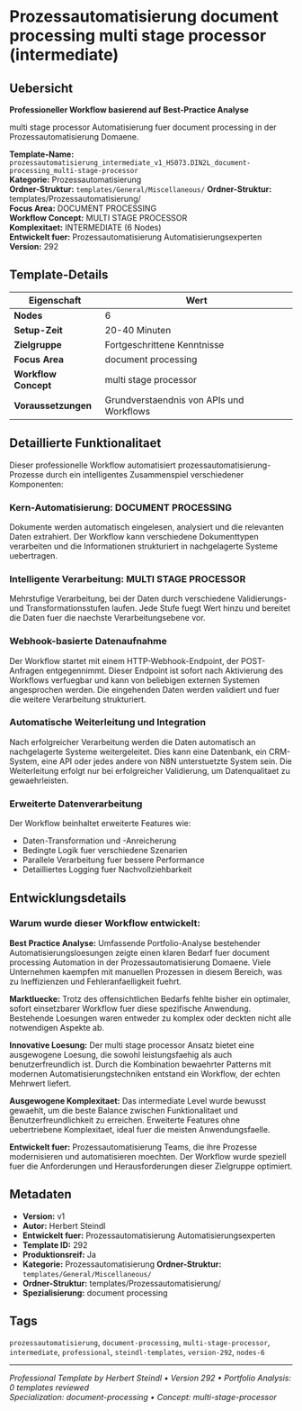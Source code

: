 # Prozessautomatisierung document processing multi stage processor (intermediate)

## Uebersicht

**Professioneller Workflow basierend auf Best-Practice Analyse**

multi stage processor Automatisierung fuer document processing in der Prozessautomatisierung Domaene.

**Template-Name:** `prozessautomatisierung_intermediate_v1_HS073.DIN2L_document-processing_multi-stage-processor`  
**Kategorie:** Prozessautomatisierung  
**Ordner-Struktur:** `templates/General/Miscellaneous/`
**Ordner-Struktur:** templates/Prozessautomatisierung/  
**Focus Area:** DOCUMENT PROCESSING  
**Workflow Concept:** MULTI STAGE PROCESSOR  
**Komplexitaet:** INTERMEDIATE (6 Nodes)  
**Entwickelt fuer:** Prozessautomatisierung Automatisierungsexperten  
**Version:** 292

## Template-Details

| **Eigenschaft** | **Wert** |
|------------------|----------|
| **Nodes** | 6 |
| **Setup-Zeit** | 20-40 Minuten |
| **Zielgruppe** | Fortgeschrittene Kenntnisse |
| **Focus Area** | document processing |
| **Workflow Concept** | multi stage processor |
| **Voraussetzungen** | Grundverstaendnis von APIs und Workflows |

## Detaillierte Funktionalitaet

Dieser professionelle Workflow automatisiert prozessautomatisierung-Prozesse durch ein intelligentes Zusammenspiel verschiedener Komponenten:

### Kern-Automatisierung: DOCUMENT PROCESSING
Dokumente werden automatisch eingelesen, analysiert und die relevanten Daten extrahiert. Der Workflow kann verschiedene Dokumenttypen verarbeiten und die Informationen strukturiert in nachgelagerte Systeme uebertragen.

### Intelligente Verarbeitung: MULTI STAGE PROCESSOR
Mehrstufige Verarbeitung, bei der Daten durch verschiedene Validierungs- und Transformationsstufen laufen. Jede Stufe fuegt Wert hinzu und bereitet die Daten fuer die naechste Verarbeitungsebene vor.

### Webhook-basierte Datenaufnahme
Der Workflow startet mit einem HTTP-Webhook-Endpoint, der POST-Anfragen entgegennimmt. Dieser Endpoint ist sofort nach Aktivierung des Workflows verfuegbar und kann von beliebigen externen Systemen angesprochen werden. Die eingehenden Daten werden validiert und fuer die weitere Verarbeitung strukturiert.

### Automatische Weiterleitung und Integration
Nach erfolgreicher Verarbeitung werden die Daten automatisch an nachgelagerte Systeme weitergeleitet. Dies kann eine Datenbank, ein CRM-System, eine API oder jedes andere von N8N unterstuetzte System sein. Die Weiterleitung erfolgt nur bei erfolgreicher Validierung, um Datenqualitaet zu gewaehrleisten.

### Erweiterte Datenverarbeitung
Der Workflow beinhaltet erweiterte Features wie:
- Daten-Transformation und -Anreicherung
- Bedingte Logik fuer verschiedene Szenarien
- Parallele Verarbeitung fuer bessere Performance
- Detailliertes Logging fuer Nachvollziehbarkeit



## Entwicklungsdetails

### Warum wurde dieser Workflow entwickelt:

**Best Practice Analyse:** Umfassende Portfolio-Analyse bestehender Automatisierungsloesungen zeigte einen klaren Bedarf fuer document processing Automation in der Prozessautomatisierung Domaene. Viele Unternehmen kaempfen mit manuellen Prozessen in diesem Bereich, was zu Ineffizienzen und Fehleranfaelligkeit fuehrt.

**Marktluecke:** Trotz des offensichtlichen Bedarfs fehlte bisher ein optimaler, sofort einsetzbarer Workflow fuer diese spezifische Anwendung. Bestehende Loesungen waren entweder zu komplex oder deckten nicht alle notwendigen Aspekte ab.

**Innovative Loesung:** Der multi stage processor Ansatz bietet eine ausgewogene Loesung, die sowohl leistungsfaehig als auch benutzerfreundlich ist. Durch die Kombination bewaehrter Patterns mit modernen Automatisierungstechniken entstand ein Workflow, der echten Mehrwert liefert.

**Ausgewogene Komplexitaet:** Das intermediate Level wurde bewusst gewaehlt, um die beste Balance zwischen Funktionalitaet und Benutzerfreundlichkeit zu erreichen. Erweiterte Features ohne uebertriebene Komplexitaet, ideal fuer die meisten Anwendungsfaelle.

**Entwickelt fuer:** Prozessautomatisierung Teams, die ihre Prozesse modernisieren und automatisieren moechten. Der Workflow wurde speziell fuer die Anforderungen und Herausforderungen dieser Zielgruppe optimiert.

## Metadaten

- **Version:** v1
- **Autor:** Herbert Steindl
- **Entwickelt fuer:** Prozessautomatisierung Automatisierungsexperten
- **Template ID:** 292
- **Produktionsreif:** Ja
- **Kategorie:** Prozessautomatisierung
**Ordner-Struktur:** `templates/General/Miscellaneous/`
- **Ordner-Struktur:** templates/Prozessautomatisierung/
- **Spezialisierung:** document processing

## Tags

`prozessautomatisierung`, `document-processing`, `multi-stage-processor`, `intermediate`, `professional`, `steindl-templates`, `version-292`, `nodes-6`

---

*Professional Template by Herbert Steindl • Version 292 • Portfolio Analysis: 0 templates reviewed*  
*Specialization: document-processing • Concept: multi-stage-processor*